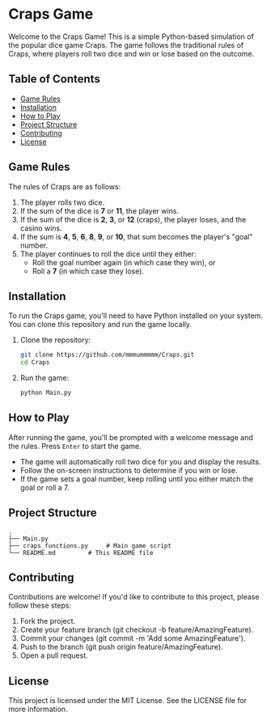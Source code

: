 # Craps Game

Welcome to the Craps Game! This is a simple Python-based simulation of the popular dice game Craps. The game follows the traditional rules of Craps, where players roll two dice and win or lose based on the outcome.

## Table of Contents

- [Game Rules](#game-rules)
- [Installation](#installation)
- [How to Play](#how-to-play)
- [Project Structure](#project-structure)
- [Contributing](#contributing)
- [License](#license)

## Game Rules

The rules of Craps are as follows:

1. The player rolls two dice.
2. If the sum of the dice is **7** or **11**, the player wins.
3. If the sum of the dice is **2**, **3**, or **12** (craps), the player loses, and the casino wins.
4. If the sum is **4**, **5**, **6**, **8**, **9**, or **10**, that sum becomes the player's "goal" number.
5. The player continues to roll the dice until they either:
   - Roll the goal number again (in which case they win), or
   - Roll a **7** (in which case they lose).

## Installation

To run the Craps game, you'll need to have Python installed on your system. You can clone this repository and run the game locally.

1. Clone the repository:

    ```bash
    git clone https://github.com/mmmummmmm/Craps.git
    cd Craps
    ```

2. Run the game:

    ```bash
    python Main.py
    ```

## How to Play

After running the game, you'll be prompted with a welcome message and the rules. Press `Enter` to start the game.

- The game will automatically roll two dice for you and display the results.
- Follow the on-screen instructions to determine if you win or lose.
- If the game sets a goal number, keep rolling until you either match the goal or roll a 7.

## Project Structure

```plaintext
.
├── Main.py
├── craps_functions.py     # Main game script
└── README.md         # This README file
```

## Contributing
Contributions are welcome! If you'd like to contribute to this project, please follow these steps:

1. Fork the project.
2. Create your feature branch (git checkout -b feature/AmazingFeature).
3. Commit your changes (git commit -m 'Add some AmazingFeature').
4. Push to the branch (git push origin feature/AmazingFeature).
5. Open a pull request.

## License
This project is licensed under the MIT License. See the LICENSE file for more information.

